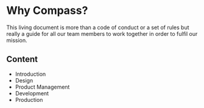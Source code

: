 # Why Compass?
This living document is more than a code of conduct or a set of rules but really a guide for all our team members to work together in order to fulfil our mission.

## Content
- Introduction
- Design
- Product Management
- Development
- Production
